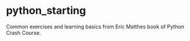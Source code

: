 # python_starting
Common exercises and learning basics from Eric Matthes book of Python Crash Course.
